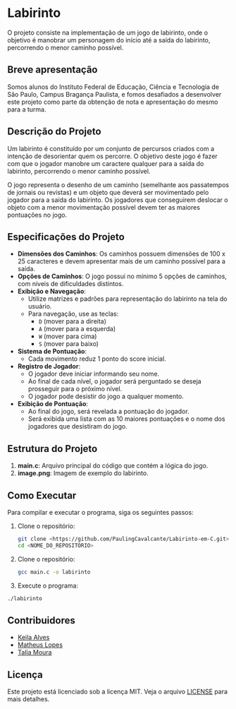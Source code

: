 # Labirinto

O projeto consiste na implementação de um jogo de labirinto, onde o objetivo é manobrar um personagem do início até a saída do labirinto, percorrendo o menor caminho possível.

## Breve apresentação

Somos alunos do Instituto Federal de Educação, Ciência e Tecnologia de São Paulo, Campus Bragança Paulista, e fomos desafiados a desenvolver este projeto como parte da obtenção de nota e apresentação do mesmo para a turma.

## Descrição do Projeto

Um labirinto é constituído por um conjunto de percursos criados com a intenção de desorientar quem os percorre. O objetivo deste jogo é fazer com que o jogador manobre um caractere qualquer para a saída do labirinto, percorrendo o menor caminho possível.

O jogo representa o desenho de um caminho (semelhante aos passatempos de jornais ou revistas) e um objeto que deverá ser movimentado pelo jogador para a saída do labirinto. Os jogadores que conseguirem deslocar o objeto com a menor movimentação possível devem ter as maiores pontuações no jogo.

## Especificações do Projeto

- **Dimensões dos Caminhos**: Os caminhos possuem dimensões de 100 x 25 caracteres e devem apresentar mais de um caminho possível para a saída.
- **Opções de Caminhos**: O jogo possui no mínimo 5 opções de caminhos, com níveis de dificuldades distintos.
- **Exibição e Navegação**: 
  - Utilize matrizes e padrões para representação do labirinto na tela do usuário.
  - Para navegação, use as teclas: 
    - `D` (mover para a direita)
    - `A` (mover para a esquerda)
    - `W` (mover para cima)
    - `S` (mover para baixo)
- **Sistema de Pontuação**: 
  - Cada movimento reduz 1 ponto do score inicial.
- **Registro de Jogador**: 
  - O jogador deve iniciar informando seu nome.
  - Ao final de cada nível, o jogador será perguntado se deseja prosseguir para o próximo nível.
  - O jogador pode desistir do jogo a qualquer momento.
- **Exibição de Pontuação**:
  - Ao final do jogo, será revelada a pontuação do jogador.
  - Será exibida uma lista com as 10 maiores pontuações e o nome dos jogadores que desistiram do jogo.

## Estrutura do Projeto

1. **main.c**: Arquivo principal do código que contém a lógica do jogo.
2. **image.png**: Imagem de exemplo do labirinto.

## Como Executar

Para compilar e executar o programa, siga os seguintes passos:

1. Clone o repositório:
   ```bash
   git clone <https://github.com/PaulingCavalcante/Labirinto-em-C.git>
   cd <NOME_DO_REPOSITORIO>
   ```
   
2. Clone o repositório:
   ```bash
   gcc main.c -o labirinto
   ```

3. Execute o programa:
  ```bash
  ./labirinto
  ```

## Contribuidores

- [Keila Alves](https://github.com/Keilaalves1803)
- [Matheus Lopes](https://github.com/Mathlps)
- [Talia Moura](https://github.com/TahMoura)

## Licença

Este projeto está licenciado sob a licença MIT. Veja o arquivo [LICENSE](./LICENSE) para mais detalhes.
